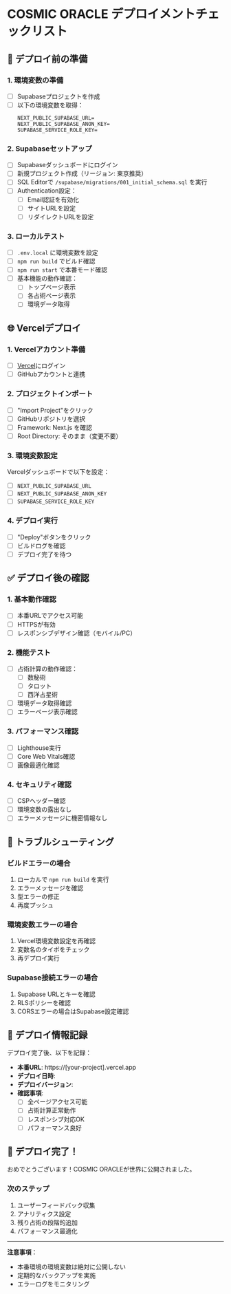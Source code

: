 # COSMIC ORACLE デプロイメントチェックリスト

## 🚀 デプロイ前の準備

### 1. 環境変数の準備
- [ ] Supabaseプロジェクトを作成
- [ ] 以下の環境変数を取得：
  ```
  NEXT_PUBLIC_SUPABASE_URL=
  NEXT_PUBLIC_SUPABASE_ANON_KEY=
  SUPABASE_SERVICE_ROLE_KEY=
  ```

### 2. Supabaseセットアップ
- [ ] Supabaseダッシュボードにログイン
- [ ] 新規プロジェクト作成（リージョン: 東京推奨）
- [ ] SQL Editorで `/supabase/migrations/001_initial_schema.sql` を実行
- [ ] Authentication設定：
  - [ ] Email認証を有効化
  - [ ] サイトURLを設定
  - [ ] リダイレクトURLを設定

### 3. ローカルテスト
- [ ] `.env.local` に環境変数を設定
- [ ] `npm run build` でビルド確認
- [ ] `npm run start` で本番モード確認
- [ ] 基本機能の動作確認：
  - [ ] トップページ表示
  - [ ] 各占術ページ表示
  - [ ] 環境データ取得

## 🌐 Vercelデプロイ

### 1. Vercelアカウント準備
- [ ] [Vercel](https://vercel.com)にログイン
- [ ] GitHubアカウントと連携

### 2. プロジェクトインポート
- [ ] "Import Project"をクリック
- [ ] GitHubリポジトリを選択
- [ ] Framework: Next.js を確認
- [ ] Root Directory: そのまま（変更不要）

### 3. 環境変数設定
Vercelダッシュボードで以下を設定：
- [ ] `NEXT_PUBLIC_SUPABASE_URL`
- [ ] `NEXT_PUBLIC_SUPABASE_ANON_KEY`
- [ ] `SUPABASE_SERVICE_ROLE_KEY`

### 4. デプロイ実行
- [ ] "Deploy"ボタンをクリック
- [ ] ビルドログを確認
- [ ] デプロイ完了を待つ

## ✅ デプロイ後の確認

### 1. 基本動作確認
- [ ] 本番URLでアクセス可能
- [ ] HTTPSが有効
- [ ] レスポンシブデザイン確認（モバイル/PC）

### 2. 機能テスト
- [ ] 占術計算の動作確認：
  - [ ] 数秘術
  - [ ] タロット
  - [ ] 西洋占星術
- [ ] 環境データ取得確認
- [ ] エラーページ表示確認

### 3. パフォーマンス確認
- [ ] Lighthouse実行
- [ ] Core Web Vitals確認
- [ ] 画像最適化確認

### 4. セキュリティ確認
- [ ] CSPヘッダー確認
- [ ] 環境変数の露出なし
- [ ] エラーメッセージに機密情報なし

## 🔧 トラブルシューティング

### ビルドエラーの場合
1. ローカルで `npm run build` を実行
2. エラーメッセージを確認
3. 型エラーの修正
4. 再度プッシュ

### 環境変数エラーの場合
1. Vercel環境変数設定を再確認
2. 変数名のタイポをチェック
3. 再デプロイ実行

### Supabase接続エラーの場合
1. Supabase URLとキーを確認
2. RLSポリシーを確認
3. CORSエラーの場合はSupabase設定確認

## 📝 デプロイ情報記録

デプロイ完了後、以下を記録：

- **本番URL**: https://[your-project].vercel.app
- **デプロイ日時**: 
- **デプロイバージョン**: 
- **確認事項**: 
  - [ ] 全ページアクセス可能
  - [ ] 占術計算正常動作
  - [ ] レスポンシブ対応OK
  - [ ] パフォーマンス良好

## 🎉 デプロイ完了！

おめでとうございます！COSMIC ORACLEが世界に公開されました。

### 次のステップ
1. ユーザーフィードバック収集
2. アナリティクス設定
3. 残り占術の段階的追加
4. パフォーマンス最適化

---

**注意事項**：
- 本番環境の環境変数は絶対に公開しない
- 定期的なバックアップを実施
- エラーログをモニタリング